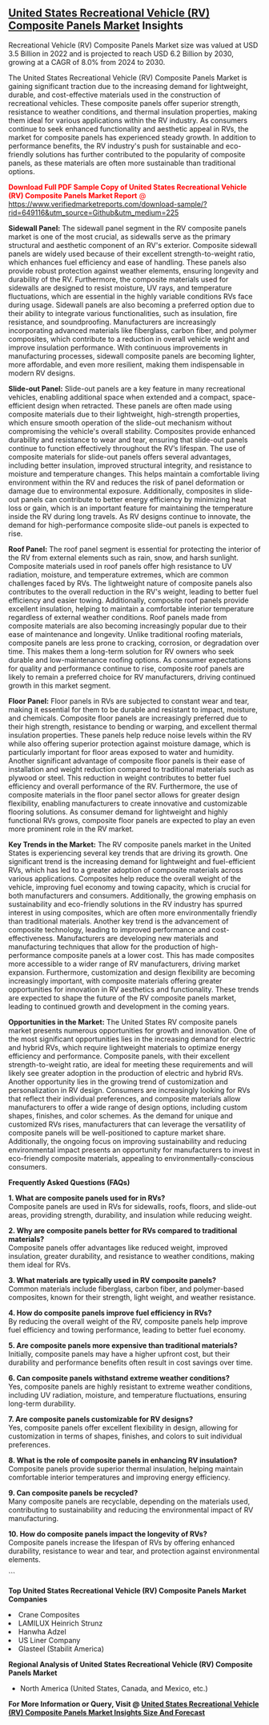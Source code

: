 <h2><a href="https://www.verifiedmarketreports.com/download-sample/?rid=649116&amp;utm_source=Github&amp;utm_medium=225" target="_blank">United States Recreational Vehicle (RV) Composite Panels Market</a> Insights</h2><p>Recreational Vehicle (RV) Composite Panels Market size was valued at USD 3.5 Billion in 2022 and is projected to reach USD 6.2 Billion by 2030, growing at a CAGR of 8.0% from 2024 to 2030.</p><p> <p>The United States Recreational Vehicle (RV) Composite Panels Market is gaining significant traction due to the increasing demand for lightweight, durable, and cost-effective materials used in the construction of recreational vehicles. These composite panels offer superior strength, resistance to weather conditions, and thermal insulation properties, making them ideal for various applications within the RV industry. As consumers continue to seek enhanced functionality and aesthetic appeal in RVs, the market for composite panels has experienced steady growth. In addition to performance benefits, the RV industry's push for sustainable and eco-friendly solutions has further contributed to the popularity of composite panels, as these materials are often more sustainable than traditional options. <p><span class=""><span style="color: #ff0000;"><strong>Download Full PDF Sample Copy of United States Recreational Vehicle (RV) Composite Panels Market Report</strong> @ </span><a href="https://www.verifiedmarketreports.com/download-sample/?rid=649116&amp;utm_source=Github&amp;utm_medium=225" target="_blank">https://www.verifiedmarketreports.com/download-sample/?rid=649116&amp;utm_source=Github&amp;utm_medium=225</a></span></p></p> <p><strong>Sidewall Panel:</strong> The sidewall panel segment in the RV composite panels market is one of the most crucial, as sidewalls serve as the primary structural and aesthetic component of an RV's exterior. Composite sidewall panels are widely used because of their excellent strength-to-weight ratio, which enhances fuel efficiency and ease of handling. These panels also provide robust protection against weather elements, ensuring longevity and durability of the RV. Furthermore, the composite materials used for sidewalls are designed to resist moisture, UV rays, and temperature fluctuations, which are essential in the highly variable conditions RVs face during usage. Sidewall panels are also becoming a preferred option due to their ability to integrate various functionalities, such as insulation, fire resistance, and soundproofing. Manufacturers are increasingly incorporating advanced materials like fiberglass, carbon fiber, and polymer composites, which contribute to a reduction in overall vehicle weight and improve insulation performance. With continuous improvements in manufacturing processes, sidewall composite panels are becoming lighter, more affordable, and even more resilient, making them indispensable in modern RV designs.</p> <p><strong>Slide-out Panel:</strong> Slide-out panels are a key feature in many recreational vehicles, enabling additional space when extended and a compact, space-efficient design when retracted. These panels are often made using composite materials due to their lightweight, high-strength properties, which ensure smooth operation of the slide-out mechanism without compromising the vehicle's overall stability. Composites provide enhanced durability and resistance to wear and tear, ensuring that slide-out panels continue to function effectively throughout the RV’s lifespan. The use of composite materials for slide-out panels offers several advantages, including better insulation, improved structural integrity, and resistance to moisture and temperature changes. This helps maintain a comfortable living environment within the RV and reduces the risk of panel deformation or damage due to environmental exposure. Additionally, composites in slide-out panels can contribute to better energy efficiency by minimizing heat loss or gain, which is an important feature for maintaining the temperature inside the RV during long travels. As RV designs continue to innovate, the demand for high-performance composite slide-out panels is expected to rise.</p> <p><strong>Roof Panel:</strong> The roof panel segment is essential for protecting the interior of the RV from external elements such as rain, snow, and harsh sunlight. Composite materials used in roof panels offer high resistance to UV radiation, moisture, and temperature extremes, which are common challenges faced by RVs. The lightweight nature of composite panels also contributes to the overall reduction in the RV's weight, leading to better fuel efficiency and easier towing. Additionally, composite roof panels provide excellent insulation, helping to maintain a comfortable interior temperature regardless of external weather conditions. Roof panels made from composite materials are also becoming increasingly popular due to their ease of maintenance and longevity. Unlike traditional roofing materials, composite panels are less prone to cracking, corrosion, or degradation over time. This makes them a long-term solution for RV owners who seek durable and low-maintenance roofing options. As consumer expectations for quality and performance continue to rise, composite roof panels are likely to remain a preferred choice for RV manufacturers, driving continued growth in this market segment.</p> <p><strong>Floor Panel:</strong> Floor panels in RVs are subjected to constant wear and tear, making it essential for them to be durable and resistant to impact, moisture, and chemicals. Composite floor panels are increasingly preferred due to their high strength, resistance to bending or warping, and excellent thermal insulation properties. These panels help reduce noise levels within the RV while also offering superior protection against moisture damage, which is particularly important for floor areas exposed to water and humidity. Another significant advantage of composite floor panels is their ease of installation and weight reduction compared to traditional materials such as plywood or steel. This reduction in weight contributes to better fuel efficiency and overall performance of the RV. Furthermore, the use of composite materials in the floor panel sector allows for greater design flexibility, enabling manufacturers to create innovative and customizable flooring solutions. As consumer demand for lightweight and highly functional RVs grows, composite floor panels are expected to play an even more prominent role in the RV market.</p> <p><strong>Key Trends in the Market:</strong> The RV composite panels market in the United States is experiencing several key trends that are driving its growth. One significant trend is the increasing demand for lightweight and fuel-efficient RVs, which has led to a greater adoption of composite materials across various applications. Composites help reduce the overall weight of the vehicle, improving fuel economy and towing capacity, which is crucial for both manufacturers and consumers. Additionally, the growing emphasis on sustainability and eco-friendly solutions in the RV industry has spurred interest in using composites, which are often more environmentally friendly than traditional materials. Another key trend is the advancement of composite technology, leading to improved performance and cost-effectiveness. Manufacturers are developing new materials and manufacturing techniques that allow for the production of high-performance composite panels at a lower cost. This has made composites more accessible to a wider range of RV manufacturers, driving market expansion. Furthermore, customization and design flexibility are becoming increasingly important, with composite materials offering greater opportunities for innovation in RV aesthetics and functionality. These trends are expected to shape the future of the RV composite panels market, leading to continued growth and development in the coming years.</p> <p><strong>Opportunities in the Market:</strong> The United States RV composite panels market presents numerous opportunities for growth and innovation. One of the most significant opportunities lies in the increasing demand for electric and hybrid RVs, which require lightweight materials to optimize energy efficiency and performance. Composite panels, with their excellent strength-to-weight ratio, are ideal for meeting these requirements and will likely see greater adoption in the production of electric and hybrid RVs. Another opportunity lies in the growing trend of customization and personalization in RV design. Consumers are increasingly looking for RVs that reflect their individual preferences, and composite materials allow manufacturers to offer a wide range of design options, including custom shapes, finishes, and color schemes. As the demand for unique and customized RVs rises, manufacturers that can leverage the versatility of composite panels will be well-positioned to capture market share. Additionally, the ongoing focus on improving sustainability and reducing environmental impact presents an opportunity for manufacturers to invest in eco-friendly composite materials, appealing to environmentally-conscious consumers.</p> <p><strong>Frequently Asked Questions (FAQs)</strong></p> <p><strong>1. What are composite panels used for in RVs?</strong><br> Composite panels are used in RVs for sidewalls, roofs, floors, and slide-out areas, providing strength, durability, and insulation while reducing weight.</p> <p><strong>2. Why are composite panels better for RVs compared to traditional materials?</strong><br> Composite panels offer advantages like reduced weight, improved insulation, greater durability, and resistance to weather conditions, making them ideal for RVs.</p> <p><strong>3. What materials are typically used in RV composite panels?</strong><br> Common materials include fiberglass, carbon fiber, and polymer-based composites, known for their strength, light weight, and weather resistance.</p> <p><strong>4. How do composite panels improve fuel efficiency in RVs?</strong><br> By reducing the overall weight of the RV, composite panels help improve fuel efficiency and towing performance, leading to better fuel economy.</p> <p><strong>5. Are composite panels more expensive than traditional materials?</strong><br> Initially, composite panels may have a higher upfront cost, but their durability and performance benefits often result in cost savings over time.</p> <p><strong>6. Can composite panels withstand extreme weather conditions?</strong><br> Yes, composite panels are highly resistant to extreme weather conditions, including UV radiation, moisture, and temperature fluctuations, ensuring long-term durability.</p> <p><strong>7. Are composite panels customizable for RV designs?</strong><br> Yes, composite panels offer excellent flexibility in design, allowing for customization in terms of shapes, finishes, and colors to suit individual preferences.</p> <p><strong>8. What is the role of composite panels in enhancing RV insulation?</strong><br> Composite panels provide superior thermal insulation, helping maintain comfortable interior temperatures and improving energy efficiency.</p> <p><strong>9. Can composite panels be recycled?</strong><br> Many composite panels are recyclable, depending on the materials used, contributing to sustainability and reducing the environmental impact of RV manufacturing.</p> <p><strong>10. How do composite panels impact the longevity of RVs?</strong><br> Composite panels increase the lifespan of RVs by offering enhanced durability, resistance to wear and tear, and protection against environmental elements.</p> ```</p><p><strong>Top United States Recreational Vehicle (RV) Composite Panels Market Companies</strong></p><div data-test-id=""><p><li>Crane Composites</li><li> LAMILUX Heinrich Strunz</li><li> Hanwha Adzel</li><li> US Liner Company</li><li> Glasteel (Stabilit America)</li></p><div><strong>Regional Analysis of&nbsp;United States Recreational Vehicle (RV) Composite Panels Market</strong></div><ul><li dir="ltr"><p dir="ltr">North America&nbsp;(United States, Canada, and Mexico, etc.)</p></li></ul><p><strong>For More Information or Query, Visit @&nbsp;</strong><strong><a href="https://www.verifiedmarketreports.com/product/recreational-vehicle-rv-composite-panels-market/?utm_source=Github&amp;utm_medium=225" target="_blank">United States Recreational Vehicle (RV) Composite Panels Market Insights Size And Forecast</a></strong></p></div>
